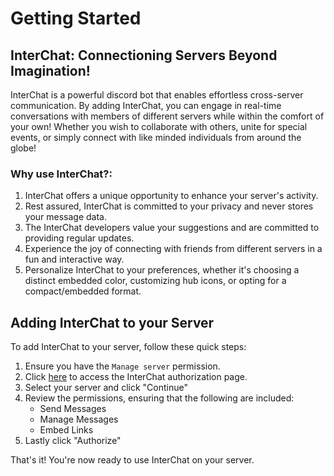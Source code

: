 # Getting Started

## InterChat: Connectioning Servers Beyond Imagination!
InterChat is a powerful discord bot that enables effortless cross-server communication. By adding InterChat, you can engage in real-time conversations with members of different servers while within the comfort of your own!
Whether you wish to collaborate with others, unite for special events, or simply connect with like minded individuals from around the globe!


### Why use InterChat?:

1. InterChat offers a unique opportunity to enhance your server's activity.
2. Rest assured, InterChat is committed to your privacy and never stores your message data.
3. The InterChat developers value your suggestions and are committed to providing regular updates.
4. Experience the joy of connecting with friends from different servers in a fun and interactive way.
5. Personalize InterChat to your preferences, whether it's choosing a distinct embedded color, customizing hub icons, or opting for a compact/embedded format.


## Adding InterChat to your Server

To add InterChat to your server, follow these quick steps:

1. Ensure you have the ```Manage server``` permission.
2. Click [here](https://discord.com/oauth2/authorize?client_id=769921109209907241&scope=bot+applications.commands&permissions=292662144240) to access the InterChat authorization page.
3. Select your server and click "Continue"
4. Review the permissions, ensuring that the following are included:
   - Send Messages
   - Manage Messages
   - Embed Links
6. Lastly click "Authorize"

That's it! You're now ready to use InterChat on your server.

